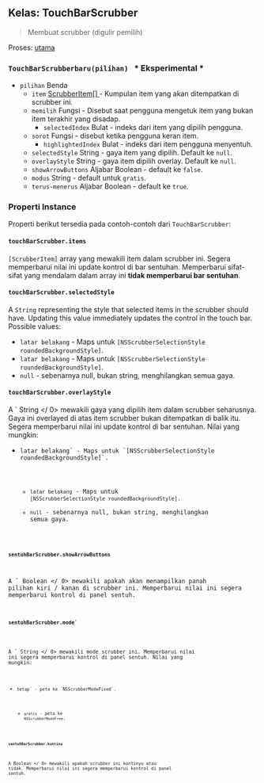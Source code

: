 ## Kelas: TouchBarScrubber

> Membuat scrubber (digulir pemilih)

Proses: [utama](../tutorial/quick-start.md#main-process)

### `TouchBarScrubberbaru(pilihan) ` * Eksperimental *

* `pilihan` Benda 
  * `item` [ScrubberItem[] ](structures/scrubber-item.md) - Kumpulan item yang akan ditempatkan di scrubber ini.
  * `memilih` Fungsi - Disebut saat pengguna mengetuk item yang bukan item terakhir yang disadap. 
    * `selectedIndex` Bulat - indeks dari item yang dipilih pengguna.
  * `sorot` Fungsi - disebut ketika pengguna keran item. 
    * `highlightedIndex` Bulat - indeks dari item pengguna menyentuh.
  * `selectedStyle` String - gaya item yang dipilih. Default ke `null`.
  * `overlayStyle` String - gaya item dipilih overlay. Default ke `null`.
  * `showArrowButtons` Aljabar Boolean - default ke `false`.
  * `modus` String - default untuk `gratis`.
  * `terus-menerus` Aljabar Boolean - default ke `true`.

### Properti Instance

Properti berikut tersedia pada contoh-contoh dari `TouchBarScrubber`:

#### `touchBarScrubber.items`

`[ScrubberItem]` array yang mewakili item dalam scrubber ini. Segera memperbarui nilai ini update kontrol di bar sentuhan. Memperbarui sifat-sifat yang mendalam dalam array ini **tidak memperbarui bar sentuhan**.

#### `touchBarScrubber.selectedStyle`

A `String` representing the style that selected items in the scrubber should have. Updating this value immediately updates the control in the touch bar. Possible values:

* `latar belakang` - Maps untuk `[NSScrubberSelectionStyle roundedBackgroundStyle]`.
* `latar belakang` - Maps untuk `[NSScrubberSelectionStyle roundedBackgroundStyle]`.
* `null` - sebenarnya null, bukan string, menghilangkan semua gaya.

#### `touchBarScrubber.overlayStyle`

A ` String </ 0> mewakili gaya yang dipilih item dalam scrubber seharusnya. Gaya ini overlayed di atas item scrubber bukan ditempatkan di balik itu. Segera memperbarui nilai ini update kontrol di bar sentuhan. Nilai yang mungkin:</p>

<ul>
<li><code>latar belakang` - Maps untuk `[NSScrubberSelectionStyle roundedBackgroundStyle]`.</li> 

* `latar belakang` - Maps untuk `[NSScrubberSelectionStyle roundedBackgroundStyle]`.
* `null` - sebenarnya null, bukan string, menghilangkan semua gaya.</ul> 

#### `sentuhBarScrubber.showArrowButtons`

A ` Boolean </ 0> mewakili apakah akan menampilkan panah pilihan kiri / kanan di scrubber ini. Memperbarui nilai ini segera memperbarui kontrol di panel sentuh.</p>

<h4><code>sentuhBarScrubber.mode`</h4> 

A ` String </ 0> mewakili mode scrubber ini. Memperbarui nilai ini segera memperbarui kontrol di panel sentuh. Nilai yang mungkin:</p>

<ul>
<li><code>tetap` - peta ke `NSScrubberModeFixed`.</li> 

* `gratis` - peta ke `NSScrubberModeFree`.</ul> 

#### `sentuhBarScrubber.kontinu`

A  Boolean </ 0> mewakili apakah scrubber ini kontinyu atau tidak. Memperbarui nilai ini segera memperbarui kontrol di panel sentuh.</p>